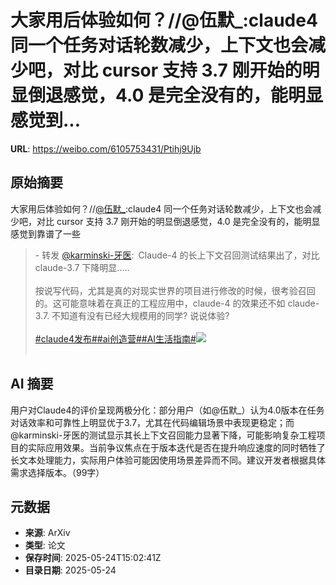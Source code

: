 # 大家用后体验如何？//@伍默_:claude4 同一个任务对话轮数减少，上下文也会减少吧，对比 cursor 支持 3.7 刚开始的明显倒退感觉，4.0 是完全没有的，能明显感觉到...

**URL**: https://weibo.com/6105753431/Ptihj9Ujb

## 原始摘要

大家用后体验如何？//<a href="https://weibo.com/n/%E4%BC%8D%E9%BB%98_">@伍默_</a>:claude4 同一个任务对话轮数减少，上下文也会减少吧，对比 cursor 支持 3.7 刚开始的明显倒退感觉，4.0 是完全没有的，能明显感觉到靠谱了一些<br><blockquote> - 转发 <a href="https://weibo.com/2169039837" target="_blank">@karminski-牙医</a>: Claude-4 的长上下文召回测试结果出了，对比 claude-3.7 下降明显..... <br><br>按说写代码，尤其是真的对现实世界的项目进行修改的时候，很考验召回的。这可能意味着在真正的工程应用中，claude-4 的效果还不如 claude-3.7. 不知道有没有已经大规模用的同学? 说说体验?<br><br><a href="https://m.weibo.cn/search?containerid=231522type%3D1%26t%3D10%26q%3D%23claude4%E5%8F%91%E5%B8%83%23&amp;extparam=%23claude4%E5%8F%91%E5%B8%83%23" data-hide=""><span class="surl-text">#claude4发布#</span></a><a href="https://m.weibo.cn/search?containerid=231522type%3D1%26t%3D10%26q%3D%23ai%E5%88%9B%E9%80%A0%E8%90%A5%23" data-hide=""><span class="surl-text">#ai创造营#</span></a><a href="https://m.weibo.cn/search?containerid=231522type%3D1%26t%3D10%26q%3D%23AI%E7%94%9F%E6%B4%BB%E6%8C%87%E5%8D%97%23&amp;extparam=%23AI%E7%94%9F%E6%B4%BB%E6%8C%87%E5%8D%97%23" data-hide=""><span class="surl-text">#AI生活指南#</span></a><img style="" src="https://tvax1.sinaimg.cn/large/8148ebddgy1i1qh8vlnblj21c41y2hdt.jpg" referrerpolicy="no-referrer"><br><br></blockquote>

## AI 摘要

用户对Claude4的评价呈现两极分化：部分用户（如@伍默_）认为4.0版本在任务对话效率和可靠性上明显优于3.7，尤其在代码编辑场景中表现更稳定；而@karminski-牙医的测试显示其长上下文召回能力显著下降，可能影响复杂工程项目的实际应用效果。当前争议焦点在于版本迭代是否在提升响应速度的同时牺牲了长文本处理能力，实际用户体验可能因使用场景差异而不同。建议开发者根据具体需求选择版本。（99字）

## 元数据

- **来源**: ArXiv
- **类型**: 论文
- **保存时间**: 2025-05-24T15:02:41Z
- **目录日期**: 2025-05-24
